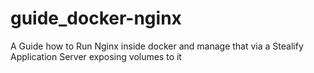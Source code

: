 # guide_docker-nginx
A Guide how to Run Nginx inside docker and manage that via a Stealify Application Server  exposing volumes to it
